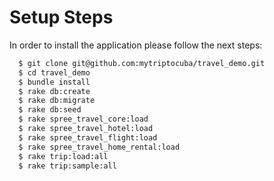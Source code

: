 Setup Steps
===========
In order to install the application please follow the next steps: 

~~~bash
  $ git clone git@github.com:mytriptocuba/travel_demo.git
  $ cd travel_demo
  $ bundle install
  $ rake db:create
  $ rake db:migrate
  $ rake db:seed
  $ rake spree_travel_core:load
  $ rake spree_travel_hotel:load
  $ rake spree_travel_flight:load
  $ rake spree_travel_home_rental:load
  $ rake trip:load:all
  $ rake trip:sample:all
~~~
